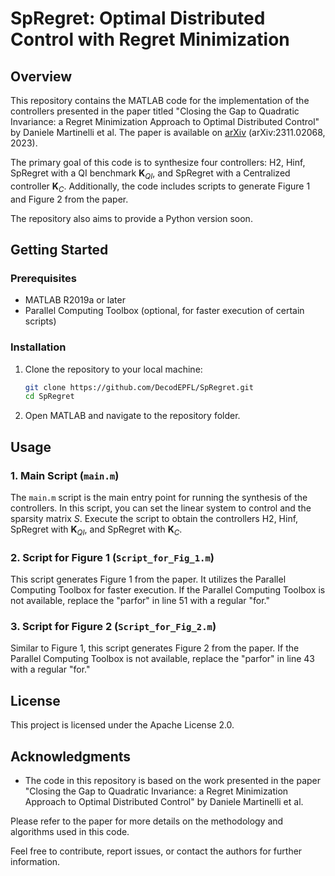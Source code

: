 # SpRegret: Optimal Distributed Control with Regret Minimization

## Overview

This repository contains the MATLAB code for the implementation of the controllers presented in the paper titled "Closing the Gap to Quadratic Invariance: a Regret Minimization Approach to Optimal Distributed Control" by Daniele Martinelli et al. The paper is available on [arXiv](https://arxiv.org/abs/2311.02068) (arXiv:2311.02068, 2023).

The primary goal of this code is to synthesize four controllers: H2, Hinf, SpRegret with a QI benchmark $\mathbf{K}_{QI}$, and SpRegret with a Centralized controller $\mathbf{K}_{C}$. Additionally, the code includes scripts to generate Figure 1 and Figure 2 from the paper.

The repository also aims to provide a Python version soon.

## Getting Started

### Prerequisites

- MATLAB R2019a or later
- Parallel Computing Toolbox (optional, for faster execution of certain scripts)

### Installation

1. Clone the repository to your local machine:

   ```bash
   git clone https://github.com/DecodEPFL/SpRegret.git
   cd SpRegret
   ```

2. Open MATLAB and navigate to the repository folder.

## Usage

### 1. Main Script (`main.m`)

The `main.m` script is the main entry point for running the synthesis of the controllers. In this script, you can set the linear system to control and the sparsity matrix $S$. Execute the script to obtain the controllers H2, Hinf, SpRegret with $\mathbf{K}_{QI}$, and SpRegret with $\mathbf{K}_{C}$.

### 2. Script for Figure 1 (`Script_for_Fig_1.m`)

This script generates Figure 1 from the paper. It utilizes the Parallel Computing Toolbox for faster execution. If the Parallel Computing Toolbox is not available, replace the "parfor" in line 51 with a regular "for."

### 3. Script for Figure 2 (`Script_for_Fig_2.m`)

Similar to Figure 1, this script generates Figure 2 from the paper. If the Parallel Computing Toolbox is not available, replace the "parfor" in line 43 with a regular "for."

## License
This project is licensed under the Apache License 2.0.

## Acknowledgments

- The code in this repository is based on the work presented in the paper "Closing the Gap to Quadratic Invariance: a Regret Minimization Approach to Optimal Distributed Control" by Daniele Martinelli et al.

Please refer to the paper for more details on the methodology and algorithms used in this code.

Feel free to contribute, report issues, or contact the authors for further information.
